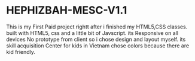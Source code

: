 # HEPHIZBAH-MESC-V1.1
This is my First Paid project rightt after i finished my HTML5,CSS classes.
built with HTML5, css and a little bit of Javscript.
its Responsive on all devices
No prototype from client so i chose design and layout myself.
its skill acquisition Center for kids in Vietnam
chose colors because there are kid friendly.
